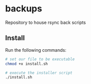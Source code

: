 # backups

Repository to house rsync back scripts

## Install

Run the following commands:

```bash
# set our file to be executable
chmod +x install.sh

# execute the installer script
./install.sh
```

